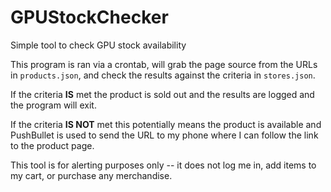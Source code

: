 # GPUStockChecker
Simple tool to check GPU stock availability

This program is ran via a crontab, will grab the page source from the URLs in `products.json`, and check the results against the criteria in `stores.json`.

If the criteria **IS** met the product is sold out and the results are logged and the program will exit.

If the criteria **IS NOT** met this potentially means the product is available and PushBullet is used to send the URL to my phone where I can follow the link to the product page.

This tool is for alerting purposes only -- it does not log me in, add items to my cart, or purchase any merchandise.
